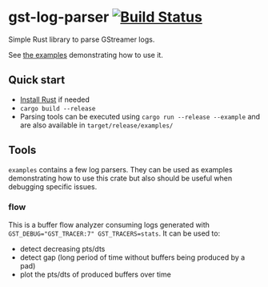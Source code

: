 # gst-log-parser [![Build Status](https://travis-ci.org/gdesmott/gst-log-parser.svg?branch=master)](https://travis-ci.org/gdesmott/gst-log-parser)
Simple Rust library to parse GStreamer logs.

See [the examples](https://github.com/gdesmott/gst-log-parser/tree/master/examples) demonstrating how to use it.

## Quick start

- [Install Rust](https://www.rust-lang.org/en-US/install.html) if needed
- `cargo build --release`
- Parsing tools can be executed using `cargo run --release --example` and are also available in `target/release/examples/`

## Tools

`examples` contains a few log parsers. They can be used as examples demonstrating how to use this crate
but also should be useful when debugging specific issues.

### flow

This is a buffer flow analyzer consuming logs generated with `GST_DEBUG="GST_TRACER:7" GST_TRACERS=stats`.
It can be used to:
  - detect decreasing pts/dts
  - detect gap (long period of time without buffers being produced by a pad)
  - plot the pts/dts of produced buffers over time
